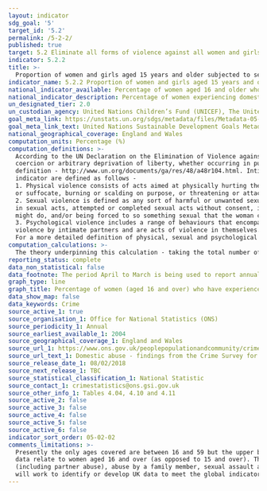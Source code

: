 ```yaml
---
layout: indicator
sdg_goal: '5'
target_id: '5.2'
permalink: /5-2-2/
published: true
target: 5.2 Eliminate all forms of violence against all women and girls in the public and private spheres, including trafficking and sexual and other types of exploitation
indicator: 5.2.2
title: >-
  Proportion of women and girls aged 15 years and older subjected to sexual violence by persons other than an intimate partner in the previous 12 months, by age and place of occurrence
indicator_name: 5.2.2 Proportion of women and girls aged 15 years and older subjected to sexual violence by persons other than an intimate partner in the previous 12 months, by age and place of occurrence
national_indicator_available: Percentage of women aged 16 and older who experienced abuse in the previous 12 months
national_indicator_description: Percentage of women experiencing domestic abuse, family abuse (non-physical abuse, threats, force, sexual assault or stalking), sexual assault or stalking in the previous twelve months among adults aged 16 to 59.
un_designated_tier: 2.0
un_custodian_agency: United Nations Children’s Fund (UNICEF), The United Nations Entity for Gender Equality and the Empowerment of Women (UN Women), United Nations Population Fund (UNFPA), World Health Organization (WHO), United Nations Office on Drugs and Crime (UNODC)  
goal_meta_link: https://unstats.un.org/sdgs/metadata/files/Metadata-05-02-02.pdf
goal_meta_link_text: United Nations Sustainable Development Goals Metadata (PDF 294 KB)
national_geographical_coverage: England and Wales
computation_units: Percentage (%)
computation_definitions: >-
  According to the UN Declaration on the Elimination of Violence against Women (1993), Violence against Women is “Any act of gender-based violence that results in, or is likely to result in, physical, sexual or psychological harm or suffering to women, including threats of such acts,
  coercion or arbitrary deprivation of liberty, whether occurring in public or in private life. Violence against women shall be understood to encompass, but not be limited to, the following - Physical, sexual and psychological violence occurring in the family […]”. See here for full
  definition - http://www.un.org/documents/ga/res/48/a48r104.html. Intimate partner violence includes any abuse perpetrated by a current or former partner within the context of marriage, cohabitation or any other formal or informal union. The different forms of violence included in the
  indicator are defined as follows -
  1. Physical violence consists of acts aimed at physically hurting the victim and include, but are not limited to, pushing, grabbing, twisting the arm, pulling the hair, slapping, kicking, biting or hitting with the fist or object, trying to strangle
  or suffocate, burning or scalding on purpose, or threatening or attacking with some sort of weapon, gun or knife.
  2. Sexual violence is defined as any sort of harmful or unwanted sexual behaviour that is imposed on someone. It includes acts of abusive sexual contact, forced engagement
  in sexual acts, attempted or completed sexual acts without consent, incest, sexual harassment, etc. In intimate partner relationships, experiencing sexual violence is commonly defined as being forced to have sexual intercourse, having sexual intercourse out of fear for what the partner
  might do, and/or being forced to so something sexual that the woman considers humiliating or degrading.
  3. Psychological violence includes a range of behaviours that encompass acts of emotional abuse and controlling behaviour. These often coexist with acts of physical and sexual
  violence by intimate partners and are acts of violence in themselves.
  For a more detailed definition of physical, sexual and psychological violence against women see Guidelines for Producing Statistics on Violence against Women- Statistical Surveys (UN, 2014).
computation_calculations: >-
  The theory underpinning this calculation - taking the total number of adults aged 16 to 59 in England and Wales who experienced any domestic abuse in the past 12 months and divided this by the total number of adults with the same age category in England/Wales and multiplied by 100.
reporting_status: complete
data_non_statistical: false
data_footnote: The period April to March is being used to report annual data. The date on the X axis is the year at the start of the period
graph_type: line
graph_title: Percentage of women (aged 16 and over) who have experienced abuse in the previous 12 months
data_show_map: false
data_keywords: Crime
source_active_1: true
source_organisation_1: Office for National Statistics (ONS)
source_periodicity_1: Annual  
source_earliest_available_1: 2004
source_geographical_coverage_1: England and Wales
source_url_1: https://www.ons.gov.uk/peoplepopulationandcommunity/crimeandjustice/datasets/domesticabusefindingsfromthecrimesurveyforenglandandwalesappendixtables
source_url_text_1: Domestic abuse - findings from the Crime Survey for England and Wales - Appendix tables
source_release_date_1: 08/02/2018
source_next_release_1: TBC
source_statistical_classification_1: National Statistic
source_contact_1: crimestatistics@ons.gsi.gov.uk
source_other_info_1: Tables 4.04, 4.10 and 4.11
source_active_2: false
source_active_3: false
source_active_4: false
source_active_5: false
source_active_6: false
indicator_sort_order: 05-02-02
comments_limitations: >-
  Presently the only ages covered are between 16 and 59 but the upper bound of this is likely to increase over time. The original figures refer to data that runs from April of that year to March the following year. For example 2015 data date range is from April 2015 to March 2016. These
  data relate to women aged 16 and over (as opposed to 15 and over). The headline data are published in July; however the specific breakdowns (disaggregation’s, i.e. age, etc) are published in February. Coverage is limited to England and Wales. The indicator includes all domestic abuse
  (including partner abuse), abuse by a family member, sexual assault and stalking. Where disaggregation occurs, partner abuse is omitted, where there is overall data, partner abuse is included. This indicator is being used as an approximation of the UN SDG Indicator. Where possible, we
  will work to identify or develop UK data to meet the global indicator specification. This indicator has been identified in collaboration with topic experts.
---
```

